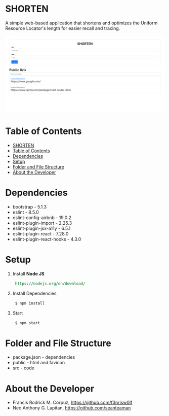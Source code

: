 # SHORTEN

A simple web-based application that shortens and optimizes the Uniform Resource Locator's length for easier recall and tracing.

![Home Page](public/home.png)

# Table of Contents

- [SHORTEN](#shorten)
- [Table of Contents](#table-of-contents)
- [Dependencies](#dependencies)
- [Setup](#setup)
- [Folder and File Structure](#folder-and-file-structure)
- [About the Developer](#about-the-developer)

# Dependencies

- bootstrap - 5.1.3
- eslint - 8.5.0
- eslint-config-airbnb - 19.0.2
- eslint-plugin-import - 2.25.3
- eslint-plugin-jsx-a11y - 6.5.1
- eslint-plugin-react - 7.28.0
- eslint-plugin-react-hooks - 4.3.0

# Setup

1. Install **Node JS**

   ```rest
    https://nodejs.org/en/download/
   ```

2. Install Dependencies

   ```bash
    $ npm install
   ```

3. Start

   ```bash
    $ npm start
   ```

# Folder and File Structure

- package.json - dependencies
- public - html and favicon
- src - code

# About the Developer

- Francis Rodrick M. Corpuz, https://github.com/f3nrisw0lf
- Neo Anthony G. Lapitan, https://github.com/seanteaman
